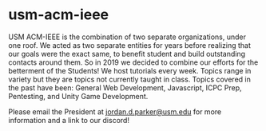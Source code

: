 # usm-acm-ieee

USM ACM-IEEE is the combination of two separate organizations, under one roof. We acted as two separate entities for years before 
realizing that our goals were the exact same, to benefit student and build outstanding contacts around them. So in 2019 we decided to 
combine our efforts for the betterment of the Students! We host tutorials every week. Topics range in variety but they are topics not 
currently taught in class. Topics covered in the past have been: General Web Development, Javascript, ICPC Prep, Pentesting, and Unity 
Game Development.


Please email the President at [jordan.d.parker@usm.edu](jordan.d.parker@usm.edu) for more information and a link to our discord!
